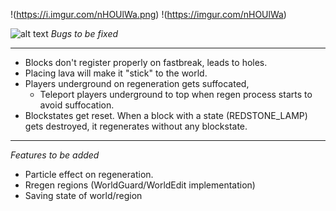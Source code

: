 !(https://i.imgur.com/nHOUlWa.png)
!(https://imgur.com/nHOUlWa)

![alt text](https://i.imgur.com/nHOUlWab.png)
*Bugs to be fixed*
***

 - Blocks don't register properly on fastbreak, leads to holes.
 - Placing lava will make it "stick" to the world.
 - Players underground on regeneration gets suffocated,
    - Teleport players underground to top when regen process starts to avoid suffocation.
 - Blockstates get reset. When a block with a state (REDSTONE_LAMP) gets destroyed, it regenerates without any blockstate.

***
*Features to be added*

 - Particle effect on regeneration.
 - Rregen regions (WorldGuard/WorldEdit implementation)
 - Saving state of world/region
